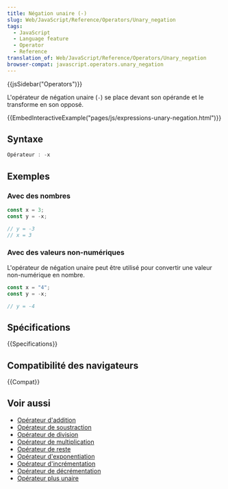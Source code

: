 ```yaml
---
title: Négation unaire (-)
slug: Web/JavaScript/Reference/Operators/Unary_negation
tags:
  - JavaScript
  - Language feature
  - Operator
  - Reference
translation_of: Web/JavaScript/Reference/Operators/Unary_negation
browser-compat: javascript.operators.unary_negation
---
```


{{jsSidebar("Operators")}}

L'opérateur de négation unaire (`-`) se place devant son opérande et le transforme en son opposé.

{{EmbedInteractiveExample("pages/js/expressions-unary-negation.html")}}

## Syntaxe

```js
Opérateur : -x
```

## Exemples

### Avec des nombres

```js
const x = 3;
const y = -x;

// y = -3
// x = 3
```

### Avec des valeurs non-numériques

L'opérateur de négation unaire peut être utilisé pour convertir une valeur non-numérique en nombre.

```js
const x = "4";
const y = -x;

// y = -4
```

## Spécifications

{{Specifications}}

## Compatibilité des navigateurs

{{Compat}}

## Voir aussi

- [Opérateur d'addition](/fr/docs/Web/JavaScript/Reference/Operators/Addition)
- [Opérateur de soustraction](/fr/docs/Web/JavaScript/Reference/Operators/Subtraction)
- [Opérateur de division](/fr/docs/Web/JavaScript/Reference/Operators/Division)
- [Opérateur de multiplication](/fr/docs/Web/JavaScript/Reference/Operators/Multiplication)
- [Opérateur de reste](/fr/docs/Web/JavaScript/Reference/Operators/Remainder)
- [Opérateur d'exponentiation](/fr/docs/Web/JavaScript/Reference/Operators/Exponentiation)
- [Opérateur d'incrémentation](/fr/docs/Web/JavaScript/Reference/Operators/Increment)
- [Opérateur de décrémentation](/fr/docs/Web/JavaScript/Reference/Operators/Decrement)
- [Opérateur plus unaire](/fr/docs/Web/JavaScript/Reference/Operators/Unary_plus)
